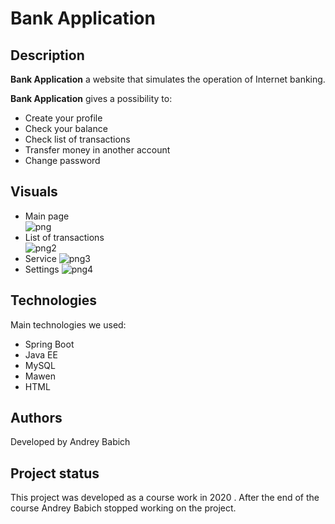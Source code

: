 # Bank Application

## Description

**Bank Application** a website that simulates the operation of Internet banking.

**Bank Application** gives a possibility to:  

- Create your profile
- Check your balance
- Check list of transactions
- Transfer money in another account
- Change password 

## Visuals  

- Main page  
![png](https://i.postimg.cc/XqYPxxfC/image.png)
- List of transactions  
![png2](https://i.postimg.cc/8zRbJMWQ/image.png)
- Service 
![png3](https://i.postimg.cc/fRvDHqXH/image.png)
- Settings
![png4](https://i.postimg.cc/nLdSrqbV/image.png)

## Technologies
Main technologies we used:  

- Spring Boot 
- Java EE
- MySQL
- Mawen
- HTML


## Authors

Developed by Andrey Babich

## Project status
This project was developed as a course work in 2020 . After the end of the course Andrey Babich stopped working on the project.
